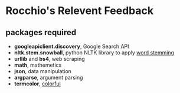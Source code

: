 # Rocchio's Relevent Feedback

## packages required

* __googleapiclient.discovery__, Google Search API
* __nltk.stem.snowball__, python NLTK library to apply [word stemming](http://www.nltk.org/howto/stem.html)
* __urllib__ and __bs4__, web scraping
* __math__, mathemetics
* __json__, data manipulation
* __argparse__, argument parsing
* __termcolor__, [colorful](https://pypi.python.org/pypi/termcolor)
